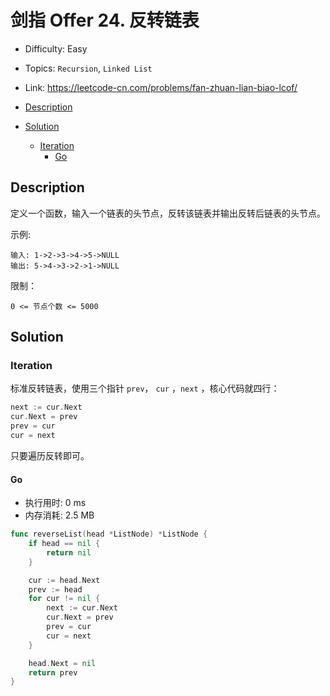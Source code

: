 <!-- omit in toc -->
# 剑指 Offer 24.  反转链表

- Difficulty: Easy
- Topics: `Recursion`, `Linked List`
- Link: https://leetcode-cn.com/problems/fan-zhuan-lian-biao-lcof/

- [Description](#description)
- [Solution](#solution)
  - [Iteration](#iteration)
    - [Go](#go)

## Description


定义一个函数，输入一个链表的头节点，反转该链表并输出反转后链表的头节点。


示例:
```
输入: 1->2->3->4->5->NULL
输出: 5->4->3->2->1->NULL
```

限制：
```
0 <= 节点个数 <= 5000
```
## Solution

### Iteration

标准反转链表，使用三个指针 `prev`， `cur` ，`next` ，核心代码就四行：

```go
next := cur.Next
cur.Next = prev
prev = cur
cur = next
```

只要遍历反转即可。

#### Go

- 执行用时: 0 ms
- 内存消耗: 2.5 MB

```go
func reverseList(head *ListNode) *ListNode {
    if head == nil {
        return nil
    }

    cur := head.Next
    prev := head
    for cur != nil {
        next := cur.Next
        cur.Next = prev
        prev = cur
        cur = next
    }

    head.Next = nil
    return prev
}
```
